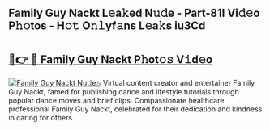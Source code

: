 ## Family Guy Nackt L𝚎a𝚔ed N𝚞𝚍e - Part-81I Vi𝚍𝚎o P𝚑𝚘tos - H𝚘𝚝 O𝚗𝚕yf𝚊ns L𝚎a𝚔s iu3Cd

# <h2><a href="http://kf5vco6.oniu.top/?m=Family+Guy+Nackt">🔗👉 🔴 Family Guy Nackt P𝚑ot𝚘𝚜 V𝚒d𝚎o</a></h2>

[![Family Guy Nackt Nu𝚍e𝚜](https://i.imgur.com/0qMVB7G.gif)](http://kf5vco6.oniu.top/?m=Family+Guy+Nackt)
Virtual content creator and entertainer Family Guy Nackt, famed for publishing dance and lifestyle tutorials through popular dance moves and brief clips. Compassionate healthcare professional Family Guy Nackt, celebrated for their dedication and kindness in caring for others.  
